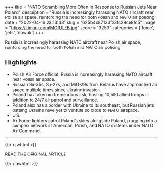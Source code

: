 +++
title = "NATO Scrambling More Often in Response to Russian Jets Near Poland"
description = "Russia is increasingly harassing NATO aircraft near Polish air space, reinforcing the need for both Polish and NATO air policing"
date = "2022-04-16 23:13:43"
slug = "625b4d87133f23fc29cb8fc5"
image = "https://i.imgur.com/MGfULEB.jpg"
score = "3253"
categories = ['force', 'jets', 'nowak']
+++

Russia is increasingly harassing NATO aircraft near Polish air space, reinforcing the need for both Polish and NATO air policing

## Highlights

- Polish Air Force official: Russia is increasingly harassing NATO aircraft near Polish air space.
- Russian Su-35s, Su-27s, and MiG-29s from Belarus have approached air space multiple times since Ukraine invasion.
- Poland has taken on tremendous risk, hosting 10,500 allied troops in addition to 24/7 air patrol and surveillance.
- Poland also has a border with Ukraine to its southeast, but Russian jets battling Ukraine have yet to venture so close to NATO airspace.
- U.S.
- Air Force fighters patrol Poland’s skies alongside Poland, plugging into a complex network of American, Polish, and NATO systems under NATO Air Command.

---

{{< rawhtml >}}
  <p class="article-category">
    <a target="_blank" href="https://www.airforcemag.com/nato-intercepts-of-russian-aircraft-near-polands-skies-increasing/">READ THE ORIGINAL ARTICLE</a>
  </p>
{{< /rawhtml >}}

